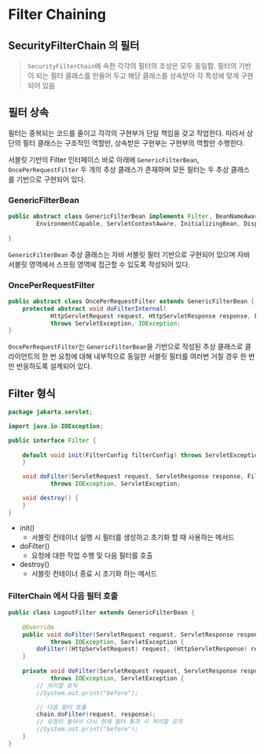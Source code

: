 # Filter Chaining

## SecurityFilterChain 의 필터
> `SecurityFilterChain`에 속한 각각의 필터의 조상은 모두 동일함.
> 필터의 기반이 되는 필터 클래스를 만들어 두고 해당 클래스를 상속받아 각 특성에 맞게 구현되어 있음

## 필터 상속
필터는 중복되는 코드를 줄이고 각각의 구현부가 단일 책임을 갖고 작업한다. 따라서 상단의 필터 클래스는 구조적인 역할만, 상속받은 구현부는 구현부의 역할만 수행한다.

서블릿 기반의 Filter 인터페이스 바로 아래에 `GenericFilterBean`, `OncePerRequestFilter` 두 개의 추상 클래스가 존재하며 모든 필터는 두 추상 클래스를 기반으로 구현되어 있다.

### GenericFilterBean
```java
public abstract class GenericFilterBean implements Filter, BeanNameAware, EnvironmentAware,
        EnvironmentCapable, ServletContextAware, InitializingBean, DisposableBean {
    
}
```
`GenericFilterBean` 추상 클래스는 자바 서블릿 필터 기반으로 구현되어 있으며 자바 서블릿 영역에서 스프링 영역에 접근할 수 있도록 작성되어 있다.


### OncePerRequestFilter
```java
public abstract class OncePerRequestFilter extends GenericFilterBean {
    protected abstract void doFilterInternal(
            HttpServletRequest request, HttpServletResponse response, FilterChain filterChain)
            throws ServletException, IOException;
}
```

`OncePerRequestFilter`는 `GenericFilterBean`을 기반으로 작성된 추상 클래스로 클라이언트의 한 번 요청에 대해 내부적으로 동일한 서블릿 필터를 여러번 거칠 경우 한 번만 반응하도록 설계되어 있다.


## Filter 형식
```java
package jakarta.servlet;

import java.io.IOException;

public interface Filter {
    
    default void init(FilterConfig filterConfig) throws ServletException {
    }

    void doFilter(ServletRequest request, ServletResponse response, FilterChain chain)
            throws IOException, ServletException;

    void destroy() {
    }
}
```

* init()
  * 서블릿 컨테이너 실행 시 필터를 생성하고 초기화 할 때 사용하는 메서드
* doFilter()
  * 요청에 대한 작업 수행 및 다음 필터를 호출
* destroy()
  * 서블릿 컨테이너 종료 시 초기화 하는 메서드

### FilterChain 에서 다음 필터 호출
```java
public class LogoutFilter extends GenericFilterBean {
    
    @Override
    public void doFilter(ServletRequest request, ServletResponse response, FilterChain chain)
            throws IOException, ServletException {
        doFilter((HttpServletRequest) request, (HttpServletResponse) response, chain);
    }
    
    private void doFilter(ServletRequest request, ServletResponse response, FilterChain chain)
            throws IOException, ServletException {
        // 처리할 로직
        //System.out.print("before");

        // 다음 필터 호출
        chain.doFilter(request, response);
        // 요청이 돌아서 다시 현재 필터 통과 시 처리할 로직
        //System.out.print("before");
    }
}
```